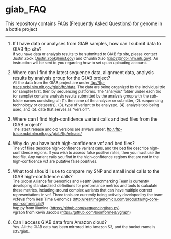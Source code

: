 # giab_FAQ
This repository contains FAQs (Frequently Asked Questions) for genome in a bottle project
************************************************************************************************

1. If I have data or analyses from GIAB samples, how can I submit data to GIAB ftp site?<br />
   <sub>If you have data or analysis results to be submitted to GIAB ftp site, please contact Justin Zook (Justin.Zook@nist.gov) and Chunlin Xiao (xiao2@ncbi.nlm.nih.gov). An instruction will be sent to you regarding how to set up an uploading account.</sub><br />

2. Where can I find the latest sequence data, alignment data, analysis results by analysis group for the GIAB project?<br />
   <sub>All the data from the GIAB project are under ftp://ftp-trace.ncbi.nlm.nih.gov/giab/ftp/data. The data are being organized by the individual trio (or sample) first, then by sequencing platforms.  The "analysis" folder under each trio (or sample) contains analysis results submitted by the analysis group with the sub-folder names consisting of: (1). the name of the analyzer or submitter, (2). sequencing technology or dataset(s), (3). type of variant to be analyzed, (4). analysis tool being used, and (5). date that serves as "version".</sub><br />
   
3. Where can I find high-confidence variant calls and bed files from the GIAB project?<br />
   <sub>The latest release and old versions are always under: ftp://ftp-trace.ncbi.nlm.nih.gov/giab/ftp/release/</sub><br />
   
4. Why do you have both high-confidence vcf and bed files?<br />
   <sub>The vcf files describe high-confidence variant calls, and the bed file describe high-confidence regions.  If you wish to assess false positive rates, then you must use the bed file.  Any variant calls you find in the high-confidence regions that are not in the high-confidence vcf are putative false positives.</sub><br />

5. What tool should I use to compare my SNP and small indel calls to the GIAB high-confidence calls?<br />
   <sub>The Global Alliance for Genomics and Health Benchmarking Team is currently developing standardized definitions for performance metrics and tools to calculate these metrics, including around complex variants that can have multiple correct representations in vcf.  Three tools are currently being actively developed by the team:<br />
      vcfeval from Real Time Genomics (http://realtimegenomics.com/products/rtg-core-non-commercial/)<br />
      hap.py from Illumina (https://github.com/sequencing/hap.py)<br />
      vgraph from Kevin Jacobs (https://github.com/bioinformed/vgraph)</sub><br />

6. Can I access GIAB data from Amazon cloud?<br />
   <sub>Yes. All the GIAB data has been mirrored into Amazon S3, and the bucket name is s3://giab.</sub><br />
